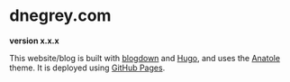 # dnegrey.com

**version x.x.x**

This website/blog is built with [blogdown](https://github.com/rstudio/blogdown) and [Hugo](https://gohugo.io/), and uses the [Anatole](https://github.com/lxndrblz/anatole) theme. It is deployed using [GitHub Pages](https://pages.github.com/). 
